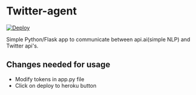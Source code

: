# Twitter-agent

[![Deploy](https://www.herokucdn.com/deploy/button.png)](https://heroku.com/deploy)

Simple Python/Flask app to communicate between api.ai(simple NLP) and Twitter api's.

## Changes needed for usage

  - Modify tokens in app.py file
  - Click on deploy to heroku button 

